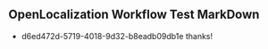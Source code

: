 ## OpenLocalization Workflow Test MarkDown

* d6ed472d-5719-4018-9d32-b8eadb09db1e 
thanks!



<!--HONumber=Jan16_HO4-->

